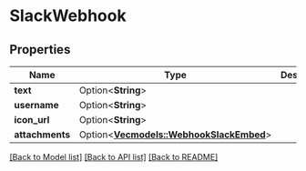 # SlackWebhook

## Properties

Name | Type | Description | Notes
------------ | ------------- | ------------- | -------------
**text** | Option<**String**> |  | [optional]
**username** | Option<**String**> |  | [optional]
**icon_url** | Option<**String**> |  | [optional]
**attachments** | Option<[**Vec<models::WebhookSlackEmbed>**](WebhookSlackEmbed.md)> |  | [optional]

[[Back to Model list]](../README.md#documentation-for-models) [[Back to API list]](../README.md#documentation-for-api-endpoints) [[Back to README]](../README.md)


